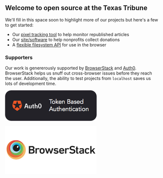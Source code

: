 ## Welcome to open source at the Texas Tribune

We'll fill in this space soon to highlight more of our projects but here's a few to get started:

- Our [pixel tracking tool](https://github.com/texastribune/dot) to help monitor republished articles
- Our [site/software](https://github.com/texastribune/donations) to help nonprofits collect donations
- A [flexible filesystem API](https://github.com/texastribune/donations) for use in the browser

### Supporters

Our work is genererously supported by [BrowserStack](https://www.browserstack.com) and [Auth0](https://auth0.com). BrowserStack helps us snuff out cross-browser issues before they reach the user. Additionally, the ability to test projects from `localhost` saves us lots of development time.

<a href="https://www.auth0.com"><img src="src/images/sponsors/auth0.jpeg" width="300" alt="Auth0 logo"></a>

<a href="https://www.browserstack.com"><img src="src/images/sponsors/browserstack.jpeg" width="300" alt="BrowserStack logo"></a>
